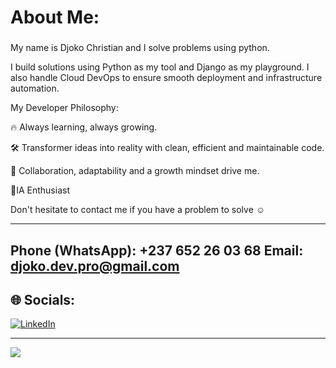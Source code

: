 # About Me:
### 
My name is Djoko Christian and I solve problems using python.

I build solutions using Python as my tool and Django as my playground. I also handle Cloud DevOps to ensure smooth deployment and infrastructure automation.

My Developer Philosophy:

🔥 Always learning, always growing.

🛠️ Transformer ideas into reality with clean, efficient and maintainable code.

🤝 Collaboration, adaptability and a growth mindset drive me.


🫠IA Enthusiast


Don't hesitate to contact me if you have a problem to solve ☺️

---------------------------------------------------------------------
Phone (WhatsApp): +237 652 26 03 68
Email: djoko.dev.pro@gmail.com
---------------------------------------------------------------------
###


## 🌐 Socials:
 [![LinkedIn](https://img.shields.io/badge/LinkedIn-%230077B5.svg?logo=linkedin&logoColor=white)](https://linkedin.com/in/djokodev)

---
[![](https://visitcount.itsvg.in/api?id=djokodev&icon=0&color=0)](https://visitcount.itsvg.in)

<!-- Proudly created with GPRM ( https://gprm.itsvg.in ) -->
